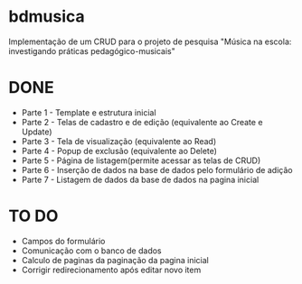 # bdmusica
Implementação de um CRUD para o projeto de pesquisa "Música na escola: investigando práticas pedagógico-musicais"

# DONE 
* Parte 1 - Template e estrutura inicial 
* Parte 2 - Telas de cadastro e de edição (equivalente ao Create e Update)
* Parte 3 - Tela de visualização (equivalente ao Read)
* Parte 4 - Popup de exclusão (equivalente ao Delete) 
* Parte 5 - Página de listagem(permite acessar as telas de CRUD) 
* Parte 6 - Inserção de dados na base de dados pelo formulário de adição
* Parte 7 - Listagem de dados da base de dados na pagina inicial

# TO DO 
* Campos do formulário
* Comunicação com o banco de dados
* Calculo de paginas da paginação da pagina inicial
* Corrigir redirecionamento após editar novo item

